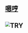 ## [嗯哼](http://baidu.com)
## ![TRY](http://r.photo.store.qq.com/psb?/V14UVIPH2fOBeM/3YxN5WxE.4vkNSmAC.xPcbVLSTNheu7MkwdJJlubcgE!/r/dG0BAAAAAAAA)
